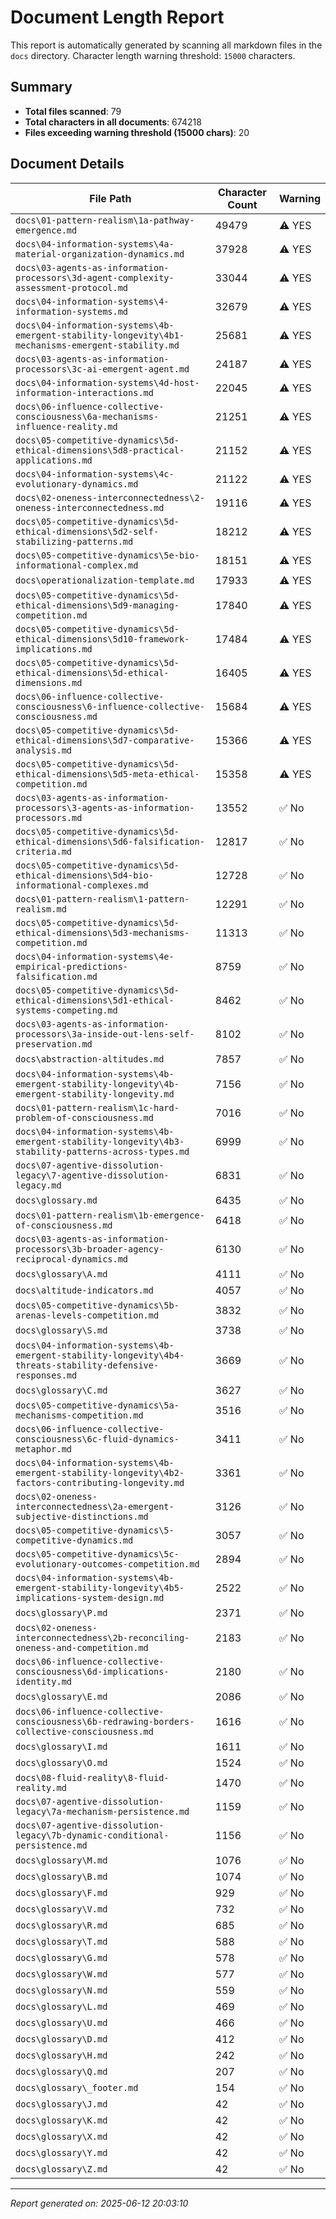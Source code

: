 # Document Length Report

This report is automatically generated by scanning all markdown files in the `docs` directory.
Character length warning threshold: `15000` characters.

## Summary

- **Total files scanned**: 79
- **Total characters in all documents**: 674218
- **Files exceeding warning threshold (15000 chars)**: 20

## Document Details

| File Path | Character Count | Warning |
|---|---|---|
| `docs\01-pattern-realism\1a-pathway-emergence.md` | 49479 | ⚠️ YES |
| `docs\04-information-systems\4a-material-organization-dynamics.md` | 37928 | ⚠️ YES |
| `docs\03-agents-as-information-processors\3d-agent-complexity-assessment-protocol.md` | 33044 | ⚠️ YES |
| `docs\04-information-systems\4-information-systems.md` | 32679 | ⚠️ YES |
| `docs\04-information-systems\4b-emergent-stability-longevity\4b1-mechanisms-emergent-stability.md` | 25681 | ⚠️ YES |
| `docs\03-agents-as-information-processors\3c-ai-emergent-agent.md` | 24187 | ⚠️ YES |
| `docs\04-information-systems\4d-host-information-interactions.md` | 22045 | ⚠️ YES |
| `docs\06-influence-collective-consciousness\6a-mechanisms-influence-reality.md` | 21251 | ⚠️ YES |
| `docs\05-competitive-dynamics\5d-ethical-dimensions\5d8-practical-applications.md` | 21152 | ⚠️ YES |
| `docs\04-information-systems\4c-evolutionary-dynamics.md` | 21122 | ⚠️ YES |
| `docs\02-oneness-interconnectedness\2-oneness-interconnectedness.md` | 19116 | ⚠️ YES |
| `docs\05-competitive-dynamics\5d-ethical-dimensions\5d2-self-stabilizing-patterns.md` | 18212 | ⚠️ YES |
| `docs\05-competitive-dynamics\5e-bio-informational-complex.md` | 18151 | ⚠️ YES |
| `docs\operationalization-template.md` | 17933 | ⚠️ YES |
| `docs\05-competitive-dynamics\5d-ethical-dimensions\5d9-managing-competition.md` | 17840 | ⚠️ YES |
| `docs\05-competitive-dynamics\5d-ethical-dimensions\5d10-framework-implications.md` | 17484 | ⚠️ YES |
| `docs\05-competitive-dynamics\5d-ethical-dimensions\5d-ethical-dimensions.md` | 16405 | ⚠️ YES |
| `docs\06-influence-collective-consciousness\6-influence-collective-consciousness.md` | 15684 | ⚠️ YES |
| `docs\05-competitive-dynamics\5d-ethical-dimensions\5d7-comparative-analysis.md` | 15366 | ⚠️ YES |
| `docs\05-competitive-dynamics\5d-ethical-dimensions\5d5-meta-ethical-competition.md` | 15358 | ⚠️ YES |
| `docs\03-agents-as-information-processors\3-agents-as-information-processors.md` | 13552 | ✅ No |
| `docs\05-competitive-dynamics\5d-ethical-dimensions\5d6-falsification-criteria.md` | 12817 | ✅ No |
| `docs\05-competitive-dynamics\5d-ethical-dimensions\5d4-bio-informational-complexes.md` | 12728 | ✅ No |
| `docs\01-pattern-realism\1-pattern-realism.md` | 12291 | ✅ No |
| `docs\05-competitive-dynamics\5d-ethical-dimensions\5d3-mechanisms-competition.md` | 11313 | ✅ No |
| `docs\04-information-systems\4e-empirical-predictions-falsification.md` | 8759 | ✅ No |
| `docs\05-competitive-dynamics\5d-ethical-dimensions\5d1-ethical-systems-competing.md` | 8462 | ✅ No |
| `docs\03-agents-as-information-processors\3a-inside-out-lens-self-preservation.md` | 8102 | ✅ No |
| `docs\abstraction-altitudes.md` | 7857 | ✅ No |
| `docs\04-information-systems\4b-emergent-stability-longevity\4b-emergent-stability-longevity.md` | 7156 | ✅ No |
| `docs\01-pattern-realism\1c-hard-problem-of-consciousness.md` | 7016 | ✅ No |
| `docs\04-information-systems\4b-emergent-stability-longevity\4b3-stability-patterns-across-types.md` | 6999 | ✅ No |
| `docs\07-agentive-dissolution-legacy\7-agentive-dissolution-legacy.md` | 6831 | ✅ No |
| `docs\glossary.md` | 6435 | ✅ No |
| `docs\01-pattern-realism\1b-emergence-of-consciousness.md` | 6418 | ✅ No |
| `docs\03-agents-as-information-processors\3b-broader-agency-reciprocal-dynamics.md` | 6130 | ✅ No |
| `docs\glossary\A.md` | 4111 | ✅ No |
| `docs\altitude-indicators.md` | 4057 | ✅ No |
| `docs\05-competitive-dynamics\5b-arenas-levels-competition.md` | 3832 | ✅ No |
| `docs\glossary\S.md` | 3738 | ✅ No |
| `docs\04-information-systems\4b-emergent-stability-longevity\4b4-threats-stability-defensive-responses.md` | 3669 | ✅ No |
| `docs\glossary\C.md` | 3627 | ✅ No |
| `docs\05-competitive-dynamics\5a-mechanisms-competition.md` | 3516 | ✅ No |
| `docs\06-influence-collective-consciousness\6c-fluid-dynamics-metaphor.md` | 3411 | ✅ No |
| `docs\04-information-systems\4b-emergent-stability-longevity\4b2-factors-contributing-longevity.md` | 3361 | ✅ No |
| `docs\02-oneness-interconnectedness\2a-emergent-subjective-distinctions.md` | 3126 | ✅ No |
| `docs\05-competitive-dynamics\5-competitive-dynamics.md` | 3057 | ✅ No |
| `docs\05-competitive-dynamics\5c-evolutionary-outcomes-competition.md` | 2894 | ✅ No |
| `docs\04-information-systems\4b-emergent-stability-longevity\4b5-implications-system-design.md` | 2522 | ✅ No |
| `docs\glossary\P.md` | 2371 | ✅ No |
| `docs\02-oneness-interconnectedness\2b-reconciling-oneness-and-competition.md` | 2183 | ✅ No |
| `docs\06-influence-collective-consciousness\6d-implications-identity.md` | 2180 | ✅ No |
| `docs\glossary\E.md` | 2086 | ✅ No |
| `docs\06-influence-collective-consciousness\6b-redrawing-borders-collective-consciousness.md` | 1616 | ✅ No |
| `docs\glossary\I.md` | 1611 | ✅ No |
| `docs\glossary\O.md` | 1524 | ✅ No |
| `docs\08-fluid-reality\8-fluid-reality.md` | 1470 | ✅ No |
| `docs\07-agentive-dissolution-legacy\7a-mechanism-persistence.md` | 1159 | ✅ No |
| `docs\07-agentive-dissolution-legacy\7b-dynamic-conditional-persistence.md` | 1156 | ✅ No |
| `docs\glossary\M.md` | 1076 | ✅ No |
| `docs\glossary\B.md` | 1074 | ✅ No |
| `docs\glossary\F.md` | 929 | ✅ No |
| `docs\glossary\V.md` | 732 | ✅ No |
| `docs\glossary\R.md` | 685 | ✅ No |
| `docs\glossary\T.md` | 588 | ✅ No |
| `docs\glossary\G.md` | 578 | ✅ No |
| `docs\glossary\W.md` | 577 | ✅ No |
| `docs\glossary\N.md` | 559 | ✅ No |
| `docs\glossary\L.md` | 469 | ✅ No |
| `docs\glossary\U.md` | 466 | ✅ No |
| `docs\glossary\D.md` | 412 | ✅ No |
| `docs\glossary\H.md` | 242 | ✅ No |
| `docs\glossary\Q.md` | 207 | ✅ No |
| `docs\glossary\_footer.md` | 154 | ✅ No |
| `docs\glossary\J.md` | 42 | ✅ No |
| `docs\glossary\K.md` | 42 | ✅ No |
| `docs\glossary\X.md` | 42 | ✅ No |
| `docs\glossary\Y.md` | 42 | ✅ No |
| `docs\glossary\Z.md` | 42 | ✅ No |

---

*Report generated on: 2025-06-12 20:03:10*
